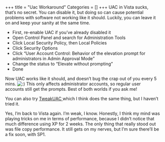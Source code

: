 +++
title = "Uac Workaround"
Categories = []
+++
UAC in Vista sucks, that&#8217;s no secret. You can disable it, but doing so can cause potential problems with software not working like it should. Luckily, you can leave it on and keep your sanity at the same time.

*   First, re-enable UAC if you&#8217;ve already disabled it
*   Open Control Panel and search for Administration Tools
*   Click Local Security Policy, then Local Policies
*   Click Security Options
*   Click &#8220;User Account Control: Behavior of the elevation prompt for administrators in Admin Approval Mode&#8221;
*   Change the status to &#8220;Elevate without prompting&#8221;
*   Done

Now UAC works like it should, and doesn&#8217;t bug the crap out of you every 5 mins. <img src='http://churnd.net/wp-includes/images/smilies/icon_smile.gif' alt=':)' class='wp-smiley' /> This only affects administrator accounts, so regular user accounts still get the prompts. Best of both worlds if you ask me!

You can also try <a href="http://www.tweak-uac.com/download/" target="_blank">TweakUAC </a>which I think does the same thing, but I haven&#8217;t tried it.

Yes, I&#8217;m back to Vista again. I&#8217;m weak, I know. Honestly, I think my mind was playing tricks on me in terms of performance, because I didn&#8217;t notice that much difference using XP for 2 weeks. The only thing that really stood out was file copy performance. It still gets on my nerves, but I&#8217;m sure there&#8217;ll be a fix soon, with SP1.
